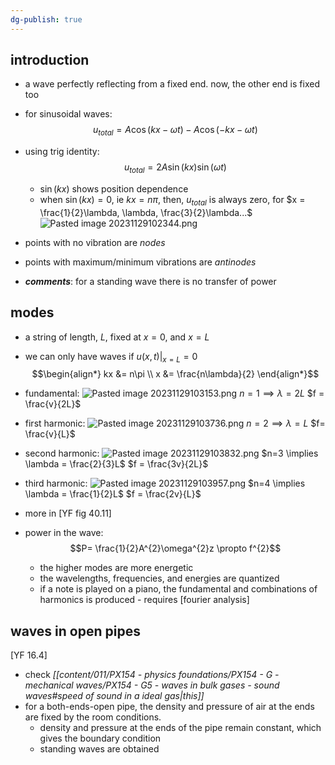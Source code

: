 ```yaml
---
dg-publish: true
---
```


## introduction 
- a wave perfectly reflecting from a fixed end. now, the other end is fixed too
- for sinusoidal waves: 
$$u_{total} = A\cos(kx-\omega t)- A\cos(-kx-\omega t)$$
- using trig identity: 
$$u_{total} = 2A\sin(kx)\sin(\omega t)$$
	- $\sin(kx)$ shows position dependence
	- when $\sin(kx)=0$, ie $kx=n\pi$, then, $u_{total}$ is always zero, for $x = \frac{1}{2}\lambda, \lambda, \frac{3}{2}\lambda...$
![Pasted image 20231129102344.png](/img/user/pics/Pasted%20image%2020231129102344.png)
- points with no vibration are *nodes*
- points with maximum/minimum vibrations are *antinodes*

- ***comments***: for a standing wave there is no transfer of power
## modes
- a string of length, $L$, fixed at $x=0$, and $x=L$
- we can only have waves if $u(x,t)|_{x=L}=0$
$$\begin{align*}
	kx &= n\pi \\
	x &= \frac{n\lambda}{2}
\end{align*}$$

- fundamental: ![Pasted image 20231129103153.png](/img/user/pics/Pasted%20image%2020231129103153.png)
		$n=1 \implies \lambda = 2L$
		$f = \frac{v}{2L}$
- first harmonic: ![Pasted image 20231129103736.png](/img/user/pics/Pasted%20image%2020231129103736.png)
		$n=2 \implies \lambda = L$
		$f= \frac{v}{L}$
- second harmonic: ![Pasted image 20231129103832.png](/img/user/pics/Pasted%20image%2020231129103832.png)
		$n=3 \implies \lambda = \frac{2}{3}L$
		$f = \frac{3v}{2L}$	
- third harmonic: ![Pasted image 20231129103957.png](/img/user/pics/Pasted%20image%2020231129103957.png)
		$n=4 \implies \lambda = \frac{1}{2}L$
		$f = \frac{2v}{L}$	
- more in [YF fig 40.11]
- power in the wave: 
$$P= \frac{1}{2}A^{2}\omega^{2}z \propto f^{2}$$
	- the higher modes are more energetic
	- the wavelengths, frequencies, and energies are quantized
	- if a note is played on a piano, the fundamental and combinations of harmonics is produced - requires [fourier analysis]
## waves in open pipes
[YF 16.4]
- check *[[content/011/PX154 - physics foundations/PX154 - G - mechanical waves/PX154 - G5 - waves in bulk gases - sound waves#speed of sound in a ideal gas\|this]]*
- for a both-ends-open pipe, the density and pressure of air at the ends are fixed by the room conditions.
	- density and pressure at the ends of the pipe remain constant, which gives the boundary condition
	- standing waves are obtained
